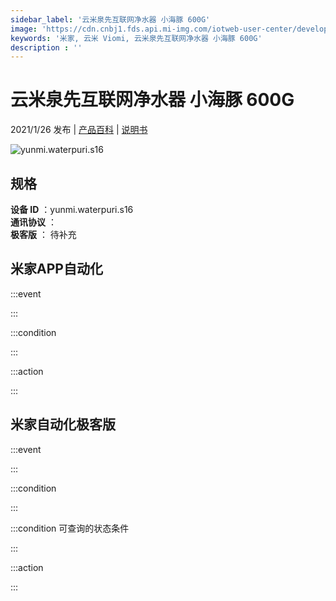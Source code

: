 ```yaml
---
sidebar_label: '云米泉先互联网净水器 小海豚 600G'
image: 'https://cdn.cnbj1.fds.api.mi-img.com/iotweb-user-center/developer_1679047840106soR65SlZ.png?GalaxyAccessKeyId=AKVGLQWBOVIRQ3XLEW&Expires=9223372036854775807&Signature=n8zNNjvL/AlbNTrlPmPQa9giM9I='
keywords: '米家, 云米 Viomi, 云米泉先互联网净水器 小海豚 600G'
description : ''
---
```

# 云米泉先互联网净水器 小海豚 600G

2021/1/26 发布 | [产品百科](https://home.mi.com/webapp/content/baike/product/index.html?model=yunmi.waterpuri.s16/) | [说明书](https://home.mi.com/views/introduction.html?model=yunmi.waterpuri.s16&region=cn)

![yunmi.waterpuri.s16](https://cdn.cnbj1.fds.api.mi-img.com/iotweb-user-center/developer_1679047840106soR65SlZ.png?GalaxyAccessKeyId=AKVGLQWBOVIRQ3XLEW&Expires=9223372036854775807&Signature=n8zNNjvL/AlbNTrlPmPQa9giM9I=)

## 规格  
> 
**设备 ID** ：yunmi.waterpuri.s16  
**通讯协议** ：  
**极客版**  ： 待补充 


## 米家APP自动化  

:::event  

:::

:::condition  

:::

:::action   

:::

## 米家自动化极客版  

:::event  

:::

:::condition  

:::

:::condition 可查询的状态条件  

:::

:::action  

:::

        
